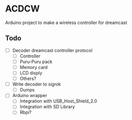 # ACDCW
 Arduino project to make a wireless controller for dreamcast

## Todo
- [ ] Decoder dreamcast controller protocol
  - [ ] Controller
  - [ ] Puru-Puru pack
  - [ ] Memory card
  - [ ] LCD disply
  - [ ] Others?
- [ ] Write decoder to sigrok
  - [ ] Dumps
- [ ] Arduino wrapper
  - [ ] Integration with USB_Host_Shield_2.0
  - [ ] Integration with SD Library
  - [ ] Rbpi?